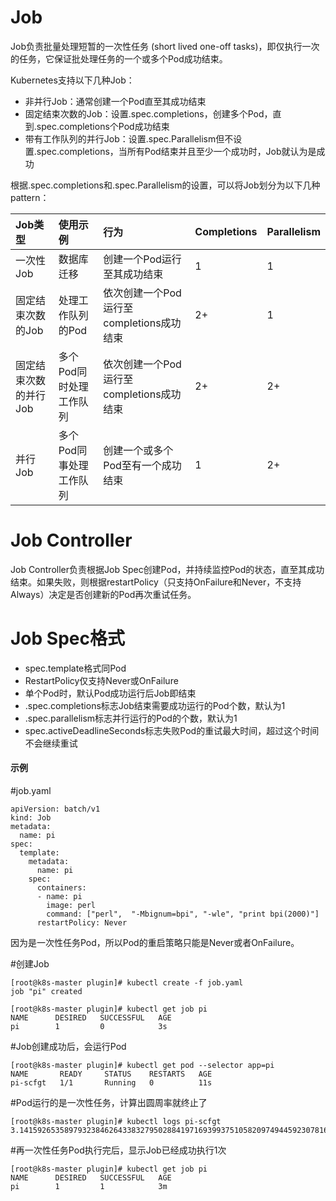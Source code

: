 # Job

Job负责批量处理短暂的一次性任务 \(short lived one-off tasks\)，即仅执行一次的任务，它保证批处理任务的一个或多个Pod成功结束。

Kubernetes支持以下几种Job：

* 非并行Job：通常创建一个Pod直至其成功结束
* 固定结束次数的Job：设置.spec.completions，创建多个Pod，直到.spec.completions个Pod成功结束
* 带有工作队列的并行Job：设置.spec.Parallelism但不设置.spec.completions，当所有Pod结束并且至少一个成功时，Job就认为是成功

根据.spec.completions和.spec.Parallelism的设置，可以将Job划分为以下几种pattern：

| Job类型 | 使用示例 | 行为 | Completions | Parallelism |
| :--- | :--- | :--- | :--- | :--- |
| 一次性Job | 数据库迁移 | 创建一个Pod运行至其成功结束 | 1 | 1 |
| 固定结束次数的Job | 处理工作队列的Pod | 依次创建一个Pod运行至completions成功结束 | 2+ | 1 |
| 固定结束次数的并行Job | 多个Pod同时处理工作队列 | 依次创建一个Pod运行至completions成功结束 | 2+ | 2+ |
| 并行Job | 多个Pod同事处理工作队列 | 创建一个或多个Pod至有一个成功结束 | 1 | 2+ |

# Job Controller

Job Controller负责根据Job Spec创建Pod，并持续监控Pod的状态，直至其成功结束。如果失败，则根据restartPolicy（只支持OnFailure和Never，不支持Always）决定是否创建新的Pod再次重试任务。

# Job Spec格式

* spec.template格式同Pod
* RestartPolicy仅支持Never或OnFailure
* 单个Pod时，默认Pod成功运行后Job即结束
* .spec.completions标志Job结束需要成功运行的Pod个数，默认为1
* .spec.parallelism标志并行运行的Pod的个数，默认为1
* spec.activeDeadlineSeconds标志失败Pod的重试最大时间，超过这个时间不会继续重试

#### 示例

\#job.yaml

```
apiVersion: batch/v1
kind: Job
metadata:
  name: pi
spec:
  template:
    metadata:
      name: pi
    spec:
      containers:
      - name: pi
        image: perl
        command: ["perl",  "-Mbignum=bpi", "-wle", "print bpi(2000)"]
      restartPolicy: Never
```

因为是一次性任务Pod，所以Pod的重启策略只能是Never或者OnFailure。

\#创建Job

```
[root@k8s-master plugin]# kubectl create -f job.yaml
job "pi" created

[root@k8s-master plugin]# kubectl get job pi
NAME      DESIRED   SUCCESSFUL   AGE
pi        1         0            3s
```

\#Job创建成功后，会运行Pod

```
[root@k8s-master plugin]# kubectl get pod --selector app=pi
NAME       READY     STATUS    RESTARTS   AGE
pi-scfgt   1/1       Running   0          11s
```

\#Pod运行的是一次性任务，计算出圆周率就终止了

```
[root@k8s-master plugin]# kubectl logs pi-scfgt
3.1415926535897932384626433832795028841971693993751058209749445923078164062862089.....
```

\#再一次性任务Pod执行完后，显示Job已经成功执行1次

```
[root@k8s-master plugin]# kubectl get job pi
NAME      DESIRED   SUCCESSFUL   AGE
pi        1         1            3m
```



